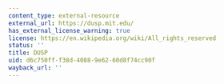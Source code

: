 ```yaml
---
content_type: external-resource
external_url: https://dusp.mit.edu/
has_external_license_warning: true
license: https://en.wikipedia.org/wiki/All_rights_reserved
status: ''
title: DUSP
uid: d6c750ff-f38d-4088-9e62-60d8f74cc90f
wayback_url: ''
---
```

